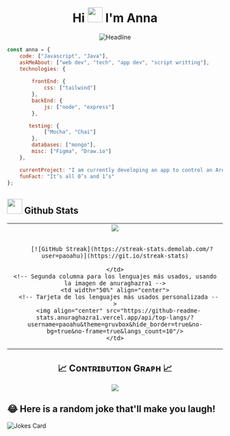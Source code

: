 <h1 align="center">Hi <img src="https://media.giphy.com/media/hvRJCLFzcasrR4ia7z/giphy.gif" width="35"> I'm Anna</h1>

<div align=center>
        <img src="https://readme-typing-svg.herokuapp.com?color=%23FFA500&size=32&center=true&vCenter=true&width=600&height=50&lines=Web+Developer;Computer+Science+Student;Open-Source+Enthusiast" alt="Headline" />
    </div>  

```javascript
const anna = {
    code: ["Javascript", "Java"],
    askMeAbout: ["web dev", "tech", "app dev", "script writting"],
    technologies: {
      
        frontEnd: {
            css: ["tailwind"]
        },
        backEnd: {
            js: ["node", "express"]
        },

       testing: {
            ["Mocha", "Chai"]
        },
        databases: ["mongo"],
        misc: ["Figma", "Draw.io"]
    },

    currentProject: "I am currently developing an app to control an Arduino device, and collaborating with EasyCoders on multiple projects",
    funFact: "It’s all 0’s and 1’s"
};
```

## <img src="https://media.giphy.com/media/iY8CRBdQXODJSCERIr/giphy.gif" width="35"><b> Github Stats </b>
<p align="center">
  <!--- stats (start) -->
<table>
  <tr>
    <!-- Primera columna para las estadísticas generales y las rachas -->
    <td width="50%" align="center">
      <!-- Estadísticas generales de GitHub -->
      <img src="https://github-readme-stats.vercel.app/api?username=paoahu&theme=gruvbox&show_icons=true&count_private=true" />
      <br></br>
      <!-- Estadísticas de rachas en GitHub -->
    
        [![GitHub Streak](https://streak-stats.demolab.com/?user=paoahu)](https://git.io/streak-stats)

    </td>
    <!-- Segunda columna para los lenguajes más usados, usando la imagen de anuraghazra1 -->
    <td width="50%" align="center">
      <!-- Tarjeta de los lenguajes más usados personalizada -->
      <img align="center" src="https://github-readme-stats.anuraghazra1.vercel.app/api/top-langs/?username=paoahu&theme=gruvbox&hide_border=true&no-bg=true&no-frame=true&langs_count=10"/>
    </td>
  </tr>
</table>
<!--- stats (end) -->

 <!--- [ <img title="🔥 Get streak stats for your profile at git.io/streak-stats" alt="Mark streak" src="https://github-readme-streak-stats.herokuapp.com/?user=paoahu&theme=gruvbox&hide_border=false" />](url) -->

<!--Contribution Graph-->
<h2 align="center">📈 Cᴏɴᴛʀɪʙᴜᴛɪᴏɴ Gʀᴀᴘʜ 📈</h2>
<div align="center">
    <img src="https://github-readme-activity-graph.vercel.app/graph?username=paoahu&bg_color=282828&color=d8a657&line=fabd2f&point=fe8019&area=true&hide_border=false" border-radius="15">

</div>

## 😂 Here is a random joke that'll make you laugh!
![Jokes Card](https://readme-jokes.vercel.app/api)



